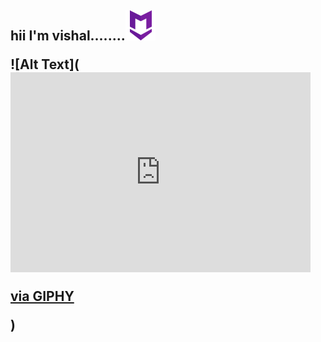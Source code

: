 <h2> hii I'm vishal........</h2?

 
![alt text](https://github.com/adam-p/markdown-here/raw/master/src/common/images/icon48.png "Logo Title Text 1")
 
![Alt Text](<iframe src="https://giphy.com/embed/QX6ruFElzFdeIfblrg" width="480" height="320" frameBorder="0" class="giphy-embed" allowFullScreen></iframe><p><a href="https://giphy.com/gifs/coding-programming-programmer-QX6ruFElzFdeIfblrg">via GIPHY</a></p>)

